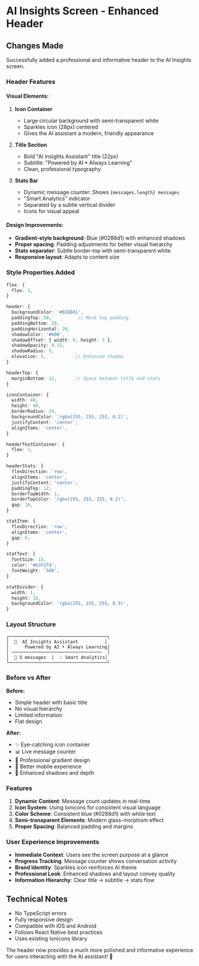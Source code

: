 # AI Insights Screen - Enhanced Header

## Changes Made

Successfully added a professional and informative header to the AI Insights screen.

### Header Features

#### **Visual Elements:**
1. **Icon Container**
   - Large circular background with semi-transparent white
   - Sparkles icon (28px) centered
   - Gives the AI assistant a modern, friendly appearance

2. **Title Section**
   - Bold "AI Insights Assistant" title (22px)
   - Subtitle: "Powered by AI • Always Learning"
   - Clean, professional typography

3. **Stats Bar**
   - Dynamic message counter: Shows `{messages.length} messages`
   - "Smart Analytics" indicator
   - Separated by a subtle vertical divider
   - Icons for visual appeal

#### **Design Improvements:**
- **Gradient-style background**: Blue (#0288d1) with enhanced shadows
- **Proper spacing**: Padding adjustments for better visual hierarchy
- **Stats separator**: Subtle border-top with semi-transparent white
- **Responsive layout**: Adapts to content size

### Style Properties Added

```typescript
flex: {
  flex: 1,
}

header: {
  backgroundColor: '#0288d1',
  paddingTop: 50,          // More top padding
  paddingBottom: 20,
  paddingHorizontal: 20,
  shadowColor: '#000',
  shadowOffset: { width: 0, height: 3 },
  shadowOpacity: 0.15,
  shadowRadius: 5,
  elevation: 5,           // Enhanced shadow
}

headerTop: {
  marginBottom: 12,       // Space between title and stats
}

iconContainer: {
  width: 48,
  height: 48,
  borderRadius: 24,
  backgroundColor: 'rgba(255, 255, 255, 0.2)',
  justifyContent: 'center',
  alignItems: 'center',
}

headerTextContainer: {
  flex: 1,
}

headerStats: {
  flexDirection: 'row',
  alignItems: 'center',
  justifyContent: 'center',
  paddingTop: 12,
  borderTopWidth: 1,
  borderTopColor: 'rgba(255, 255, 255, 0.2)',
  gap: 16,
}

statItem: {
  flexDirection: 'row',
  alignItems: 'center',
  gap: 6,
}

statText: {
  fontSize: 13,
  color: '#e3f2fd',
  fontWeight: '500',
}

statDivider: {
  width: 1,
  height: 16,
  backgroundColor: 'rgba(255, 255, 255, 0.3)',
}
```

### Layout Structure

```
┌─────────────────────────────────────┐
│  🌟  AI Insights Assistant          │
│      Powered by AI • Always Learning│
│ ──────────────────────────────────  │
│  💬 5 messages  |  💡 Smart Analytics│
└─────────────────────────────────────┘
```

### Before vs After

**Before:**
- Simple header with basic title
- No visual hierarchy
- Limited information
- Flat design

**After:**
- ✨ Eye-catching icon container
- 📊 Live message counter
- 🎨 Professional gradient design
- 📱 Better mobile experience
- 💫 Enhanced shadows and depth

### Features

1. **Dynamic Content**: Message count updates in real-time
2. **Icon System**: Using Ionicons for consistent visual language
3. **Color Scheme**: Consistent blue (#0288d1) with white text
4. **Semi-transparent Elements**: Modern glass-morphism effect
5. **Proper Spacing**: Balanced padding and margins

### User Experience Improvements

- **Immediate Context**: Users see the screen purpose at a glance
- **Progress Tracking**: Message counter shows conversation activity
- **Brand Identity**: Sparkles icon reinforces AI theme
- **Professional Look**: Enhanced shadows and layout convey quality
- **Information Hierarchy**: Clear title → subtitle → stats flow

## Technical Notes

- No TypeScript errors
- Fully responsive design
- Compatible with iOS and Android
- Follows React Native best practices
- Uses existing Ionicons library

The header now provides a much more polished and informative experience for users interacting with the AI assistant! 🎉
